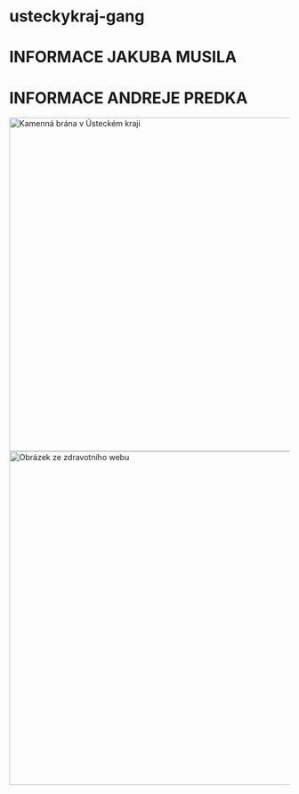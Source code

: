 # usteckykraj-gang
<head>
    <title>Kubovo a Andrejovo hlava</title>
</head>
<body>
    <h1>
        INFORMACE JAKUBA MUSILA 
    </h1>
    <h1>
        INFORMACE ANDREJE PREDKA
    </h1>
    <img src="https://external-content.duckduckgo.com/iu/?u=https%3A%2F%2Fi2.wp.com%2Fepochanacestach.cz%2Fwp-content%2Fuploads%2F2020%2F04%2Fhappymag-cz.jpg%3Ffit%3D900%252C563%26ssl%3D1&f=1&nofb=1&ipt=d318238e4f33562faec815fb11cf402296e1a2589b7a854897cfdfba983802ca" alt="Kamenná brána v Ústeckém kraji" width="600">
    <img src="https://external-content.duckduckgo.com/iu/?u=https%3A%2F%2Fi0.wp.com%2Fwww.northcarolinahealthnews.org%2Fwp-content%2Fuploads%2F2021%2F07%2FScreen-Shot-2021-07-16-at-16.00.53.png%3Ffit%3D1836%252C1378%26ssl%3D1&f=1&nofb=1&ipt=f2035f56d7f9c411fa30d2ce14cb0040fe4f1e36fcf2a4c1d0f58e0fa0545377" alt="Obrázek ze zdravotního webu" width="600">

</body>
